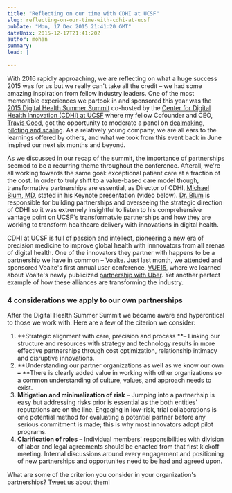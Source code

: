 ```yaml
---
title: "Reflecting on our time with CDHI at UCSF"
slug: reflecting-on-our-time-with-cdhi-at-ucsf
pubDate: "Mon, 17 Dec 2015 21:41:20 GMT"
dateUnix: 2015-12-17T21:41:20Z
author: mohan
summary: 
lead: |
    
---
```

With 2016 rapidly approaching, we are reflecting on what a huge success 2015 was for us but we really can't take all the credit – we had some amazing inspiration from fellow industry leaders. One of the most memorable experiences we partook in and sponsored this year was the [2015 Digital Health Summer Summit][1] co-hosted by the [Center for Digital Health Innovation (CDHI) at UCSF][2] where my fellow Cofounder and CEO, [Travis Good][3], got the opportunity to moderate a panel on [dealmaking, piloting and scaling][4]. As a relatively young company, we are all ears to the learnings offered by others, and what we took from this event back in June inspired our next six months and beyond.

As we discussed in our recap of the summit, the importance of partnerships seemed to be a recurring theme throughout the conference.  Afterall, we're all working towards the same goal: exceptional patient care at a fraction of the cost. In order to truly shift to a value-based care model though, transformative partnerships are essential, as Director of CDHI, [Michael Blum, MD][5], stated in his Keynote presentation (video below). [Dr. Blum][6] is responsible for building partnerships and overseeing the strategic direction of CDHI so it was extremely insightful to listen to his comprehensive vantage point on UCSF's transformatvie partnerships and how they are working to transform healthcare delivery with innovations in digital health.

CDHI at UCSF is full of passion and intellect, pioneering a new era of precision medicine to improve global health with innnovators from all arenas of digital health. One of the innovators they partner with happens to be a partnership we have in common – [Voalte][7].  Just last month, we attended and sponsored Voalte's first annual user conference, [VUE15][8], where we learned about Voalte's newly publicized [partnership with Uber][9]. Yet another perfect example of how these alliances are transforming the industry.

### 4 considerations we apply to our own partnerships

After the Digital Health Summer Summit we became aware and hypercritical to those we work with. Here are a few of the citerion we consider:

1. **Strategic alignment with care, precision and process **– Linking our structure and resources with strategy and technology results in more effective partnerships through cost optimization, relationship intimacy and disruptive innovations. 
2. **Understanding our partner organizations as well as we know our own **–** **There is clearly added value in working with other organizations so a common understanding of culture, values, and approach needs to exist.
3. **Mitigation and minimalization of** **risk** – Jumping into a partnerhsip is easy but addressing risks prior is essential as the both entities' reputations are on the line. Engaging in low-risk, trial collaborations is one potential method for evaluating a potential partner before any serious commitment is made; this is why most innovators adopt pilot programs.
4. **Clarification of roles** – Individual members' responsibilities with division of labor and legal agreements should be enacted from that first kickoff meeting. Internal discussions around every engagement and positioning of new partnerships and opportunites need to be had and agreed upon.

What are some of the criterion you consider in your organization's partnerships? [Tweet us][10] about them!

[1]: https://summersummit.digitalhealthsummit.com/
[2]: http://centerfordigitalhealthinnovation.org/
[3]: https://catalyze.io/travis
[4]: https://summersummit.digitalhealthsummit.com/portfolio%20/dealmaking-piloting-and-scaling-do-you-have-what-it-takes/
[5]: https://www.linkedin.com/pub/michael-blum-md/18/873/aa0
[6]: http://profiles.ucsf.edu/michael.blum
[7]: http://www.voalte.com/
[8]: http://www.voalte.com/vue15/
[9]: http://www.prnewswire.com/news-releases/voalte-uber-smh-unite-to-help-address-patient-transportation-challenges-300177760.html
[10]: https://twitter.com/catalyzeio

